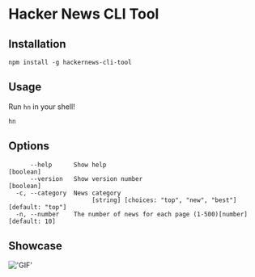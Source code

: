 # Hacker News CLI Tool

## Installation

```shell
npm install -g hackernews-cli-tool
```

## Usage

Run `hn` in your shell!

```shell
hn
```

## Options

```
      --help      Show help                                            [boolean]
      --version   Show version number                                  [boolean]
  -c, --category  News category
                       [string] [choices: "top", "new", "best"] [default: "top"]
  -n, --number    The number of news for each page (1-500)[number] [default: 10]
```

## Showcase

!['GIF'](https://imgbed.codingkelvin.fun/uPic/asd.gif)
